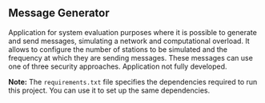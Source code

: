 ## Message Generator

Application for system evaluation purposes where it is possible to generate and send messages, simulating a network and computational overload. It allows to configure the number of stations to be simulated and the frequency at which they are sending messages. These messages can use one of three security approaches. Application not fully developed.

__Note:__ The `requirements.txt` file specifies the dependencies required to run this project. You can use it to set up the same dependencies.